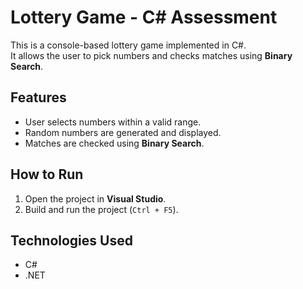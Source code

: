 # Lottery Game - C# Assessment

This is a console-based lottery game implemented in C#.  
It allows the user to pick numbers and checks matches using **Binary Search**.

## Features
- User selects numbers within a valid range.
- Random numbers are generated and displayed.
- Matches are checked using **Binary Search**.

## How to Run
1. Open the project in **Visual Studio**.
2. Build and run the project (`Ctrl + F5`).

## Technologies Used
- C#
- .NET
